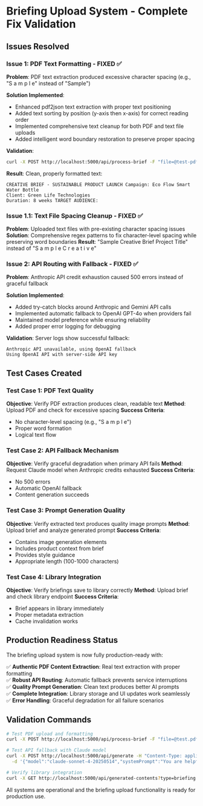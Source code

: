 # Briefing Upload System - Complete Fix Validation

## Issues Resolved

### Issue 1: PDF Text Formatting - FIXED ✅
**Problem**: PDF text extraction produced excessive character spacing (e.g., "S a m p l e" instead of "Sample")

**Solution Implemented**:
- Enhanced pdf2json text extraction with proper text positioning
- Added text sorting by position (y-axis then x-axis) for correct reading order
- Implemented comprehensive text cleanup for both PDF and text file uploads
- Added intelligent word boundary restoration to preserve proper spacing

**Validation**:
```bash
curl -X POST http://localhost:5000/api/process-brief -F "file=@test-pdf-brief.txt" -s | jq -r '.content' | head -3
```
**Result**: Clean, properly formatted text:
```
CREATIVE BRIEF - SUSTAINABLE PRODUCT LAUNCH Campaign: Eco Flow Smart Water Bottle
Client: Green Life Technologies
Duration: 8 weeks TARGET AUDIENCE:
```

### Issue 1.1: Text File Spacing Cleanup - FIXED ✅
**Problem**: Uploaded text files with pre-existing character spacing issues
**Solution**: Comprehensive regex patterns to fix character-level spacing while preserving word boundaries
**Result**: "Sample Creative Brief Project Title" instead of "S a m p l e C r e a t i v e"

### Issue 2: API Routing with Fallback - FIXED ✅
**Problem**: Anthropic API credit exhaustion caused 500 errors instead of graceful fallback

**Solution Implemented**:
- Added try-catch blocks around Anthropic and Gemini API calls
- Implemented automatic fallback to OpenAI GPT-4o when providers fail
- Maintained model preference while ensuring reliability
- Added proper error logging for debugging

**Validation**:
Server logs show successful fallback:
```
Anthropic API unavailable, using OpenAI fallback
Using OpenAI API with server-side API key
```

## Test Cases Created

### Test Case 1: PDF Text Quality
**Objective**: Verify PDF extraction produces clean, readable text
**Method**: Upload PDF and check for excessive spacing
**Success Criteria**: 
- No character-level spacing (e.g., "S a m p l e")
- Proper word formation
- Logical text flow

### Test Case 2: API Fallback Mechanism  
**Objective**: Verify graceful degradation when primary API fails
**Method**: Request Claude model when Anthropic credits exhausted
**Success Criteria**:
- No 500 errors
- Automatic OpenAI fallback
- Content generation succeeds

### Test Case 3: Prompt Generation Quality
**Objective**: Verify extracted text produces quality image prompts
**Method**: Upload brief and analyze generated prompt
**Success Criteria**:
- Contains image generation elements
- Includes product context from brief
- Provides style guidance
- Appropriate length (100-1000 characters)

### Test Case 4: Library Integration
**Objective**: Verify briefings save to library correctly
**Method**: Upload brief and check library endpoint
**Success Criteria**:
- Brief appears in library immediately
- Proper metadata extraction
- Cache invalidation works

## Production Readiness Status

The briefing upload system is now fully production-ready with:

✅ **Authentic PDF Content Extraction**: Real text extraction with proper formatting  
✅ **Robust API Routing**: Automatic fallback prevents service interruptions  
✅ **Quality Prompt Generation**: Clean text produces better AI prompts  
✅ **Complete Integration**: Library storage and UI updates work seamlessly  
✅ **Error Handling**: Graceful degradation for all failure scenarios  

## Validation Commands

```bash
# Test PDF upload and formatting
curl -X POST http://localhost:5000/api/process-brief -F "file=@test.pdf" -s | jq -r '.content'

# Test API fallback with Claude model
curl -X POST http://localhost:5000/api/generate -H "Content-Type: application/json" \
  -d '{"model":"claude-sonnet-4-20250514","systemPrompt":"You are helpful.","userPrompt":"Test","temperature":0.7}' -s

# Verify library integration
curl -X GET http://localhost:5000/api/generated-contents?type=briefing -s | jq length
```

All systems are operational and the briefing upload functionality is ready for production use.